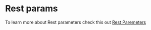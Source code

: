 # Rest params

To learn more about Rest parameters check this out [Rest Paremeters](https://developer.mozilla.org/en-US/docs/Web/JavaScript/Reference/Functions/rest_parameters)

